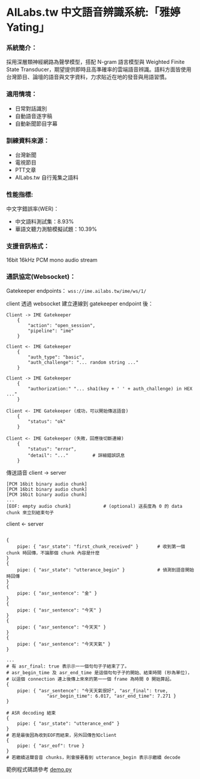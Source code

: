 # AILabs.tw 中文語音辨識系統:「雅婷Yating」

### 系統簡介：

採用深層類神經網路為聲學模型，搭配 N-gram 語言模型與 Weighted Finite State Transducer，期望提供即時且高準確率的雲端語音辨識。語料方面皆使用台灣節目、論壇的語音與文字資料，力求貼近在地的發音與用語習慣。

### 適用情境：
* 日常對話識別
* 自動語音逐字稿
* 自動新聞節目字幕

### 訓練資料來源：
* 台灣新聞
* 電視節目
* PTT文章
* AILabs.tw 自行蒐集之語料

### 性能指標:

中文字錯誤率(WER)：

* 中文語料測試集：8.93%
* 華語文聽力測驗模擬試題：10.39%

### 支援音訊格式：
16bit 16kHz PCM mono audio stream


### 通訊協定(Websocket)：
Gatekeeper endpoints： `wss://ime.ailabs.tw/ime/ws/1/`


client 透過 websocket 建立連線到 gatekeeper endpoint 後：

```
Client -> IME Gatekeeper
    {
        "action": "open_session",
        "pipeline": "ime"
    }

Client <- IME Gatekeeper
    {
        "auth_type": "basic",
        "auth_challenge": "... random string ..."
    }

Client -> IME Gatekeeper
    {
        "authorization:" "... sha1(key + ' ' + auth_challenge) in HEX ..." 
    }

Client <- IME Gatekeeper (成功，可以開始傳送語音)
    {
        "status": "ok"
    }

Client <- IME Gatekeeper (失敗，回應後切斷連線)
    {
        "status": "error",
        "detail": "..."         # 詳細錯誤訊息
    }
```

傳送語音
client -> server

```
[PCM 16bit binary audio chunk]
[PCM 16bit binary audio chunk]
[PCM 16bit binary audio chunk]
...
[EOF: empty audio chunk]            # (optional) 送長度為 0 的 data chunk 來立刻結束句子
```

client <- server

```

{
    pipe: { "asr_state": "first_chunk_received" }       # 收到第一個 chunk 時回傳，不論那個 chunk 內容是什麼
}
{
    pipe: { "asr_state": "utterance_begin" }            # 偵測到語音開始時回傳
}
{
    pipe: { "asr_sentence": "金" }
}
{
    pipe: { "asr_sentence": "今天" }
}
{
    pipe: { "asr_sentence": "今天天" }
}
{
    pipe: { "asr_sentence": "今天天氣" }
}

...
# 有 asr_final: true 表⽰示⼀一個句句⼦子結束了了。
# asr_begin_time 及 asr_end_time 是這個句句⼦子的開始、結束時間 (秒為單位)，
# 以這個 connection 連上後傳上來來的第⼀一個 frame 為時間 0 開始算起。
{
    pipe: { "asr_sentence": "今天天氣很好", "asr_final": true,
               "asr_begin_time": 6.017, "asr_end_time": 7.271 }
}

# ASR decoding 結束
{
    pipe: { "asr_state": "utterance_end" }
}
# 若是最後因為收到EOF而結束，另外回傳告知client
{
    pipe: { "asr_eof": true }
}
# 若繼續送聲⾳音 chunks，則會接著看到 utterance_begin 表⽰示繼續 decode

```

範例程式碼請參考 [demo.py](./demo.py)


